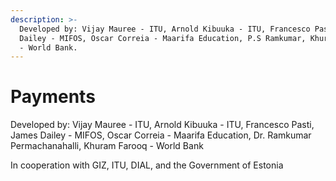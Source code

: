 ```yaml
---
description: >-
  Developed by: Vijay Mauree - ITU, Arnold Kibuuka - ITU, Francesco Pasti, James
  Dailey - MIFOS, Oscar Correia - Maarifa Education, P.S Ramkumar, Khuram Farooq
  - World Bank.
---
```


# Payments

Developed by: Vijay Mauree - ITU, Arnold Kibuuka - ITU, Francesco Pasti, James Dailey - MIFOS, Oscar Correia - Maarifa Education, Dr. Ramkumar Permachanahalli, Khuram Farooq - World Bank

In cooperation with GIZ, ITU, DIAL, and the Government of Estonia
